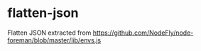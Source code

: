 flatten-json
============

Flatten JSON extracted from https://github.com/NodeFly/node-foreman/blob/master/lib/envs.js

